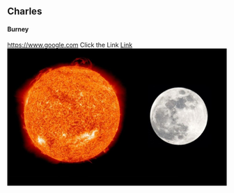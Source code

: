 ## Charles
#### Burney
https://www.google.com
Click the Link [Link](https://github.com/CharlesBurney/Challenge-Git-GitHub-and-Markdown/blob/master/MARKDOWN.md)
![Sun](Sun.jpg)
